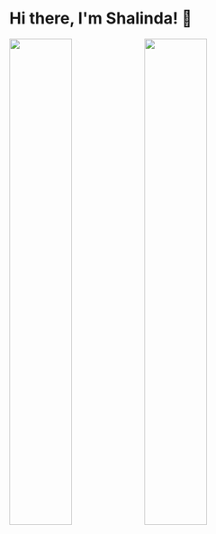 # Hi there, I'm Shalinda! 👋

<picture>
<source
  srcset="https://github-readme-stats.vercel.app/api?username=rnshalinda&show_icons=true&theme=dark&"     
  media="(prefers-color-scheme: dark)"
/>
<source
  srcset="https://github-readme-stats.vercel.app/api?username=rnshalinda&show_icons=true"
  media="(prefers-color-scheme: light), (prefers-color-scheme: no-preference)"
/>
<img align ="left" width="47%" src="https://github-readme-stats.vercel.app/api?username=rnshalinda" />
</picture>


<img align ="top" width="47%" src="https://github-readme-stats.vercel.app/api/top-langs/?username=rnshalinda&size_weight=0.5&count_weight=0.5" />


